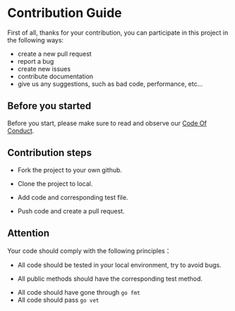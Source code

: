# Contribution Guide

First of all, thanks for your contribution, you can participate in this project in the following ways:

* create a new pull request
* report a bug
* create new issues
* contribute documentation
* give us any suggestions, such as bad code, performance, etc...

## Before you started

Before you start, please make sure to read and observe our [Code Of Conduct](https://github.com/kingson4wu/saturn_cli_go/blob/main/CODE_OF_CONDUCT.md).

## Contribution steps

* Fork the project to your own github.

* Clone the project to local.
* Add code and corresponding test file.
* Push code and create a pull request.

## Attention

Your code should comply with the following principles：

* All code should be tested in your local environment, try to avoid bugs.

* All public methods should have the corresponding test method.

- All code should have gone through `go fmt`
- All code should pass `go vet`

